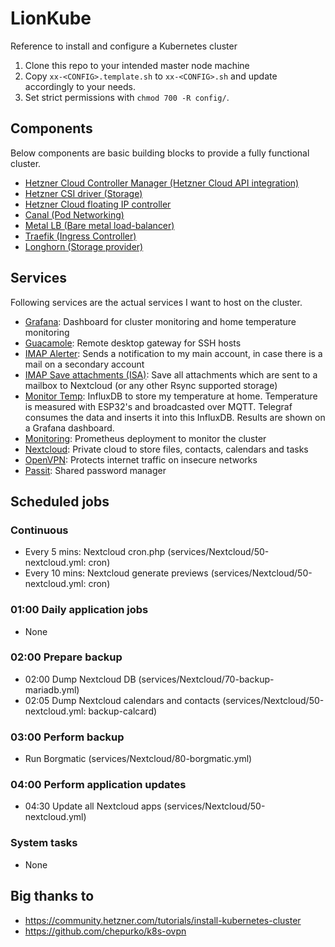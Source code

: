 # LionKube
Reference to install and configure a Kubernetes cluster

1. Clone this repo to your intended master node machine
2. Copy `xx-<CONFIG>.template.sh` to `xx-<CONFIG>.sh` and update accordingly to your needs.
3. Set strict permissions with `chmod 700 -R config/`.

## Components
Below components are basic building blocks to provide a fully functional cluster.

- [Hetzner Cloud Controller Manager (Hetzner Cloud API integration)](https://github.com/hetznercloud/hcloud-cloud-controller-manager)
- [Hetzner CSI driver (Storage)](https://github.com/hetznercloud/csi-driver)
- [Hetzner Cloud floating IP controller](https://github.com/cbeneke/hcloud-fip-controller/)
- [Canal (Pod Networking)](https://docs.projectcalico.org/v3.10/getting-started/kubernetes/installation/flannel)
- [Metal LB (Bare metal load-balancer)](https://github.com/danderson/metallb)
- [Traefik (Ingress Controller)](https://docs.traefik.io/)
- [Longhorn (Storage provider)](https://github.com/longhorn/longhorn)

## Services
Following services are the actual services I want to host on the cluster.

- [Grafana](https://grafana.com/): Dashboard for cluster monitoring and home temperature monitoring
- [Guacamole](https://guacamole.apache.org/): Remote desktop gateway for SSH hosts
- [IMAP Alerter](https://github.com/JenswBE/imap-alerter): Sends a notification to my main account, in case there is a mail
  on a secondary account
- [IMAP Save attachments (ISA)](https://github.com/JenswBE/docker-save-attachments): Save all attachments which are sent to a mailbox
  to Nextcloud (or any other Rsync supported storage)
- [Monitor Temp](https://github.com/JenswBE/flash): InfluxDB to store my temperature at home. Temperature is measured with ESP32's and broadcasted over MQTT. Telegraf consumes the data and inserts it into this InfluxDB. Results are shown on a Grafana dashboard.
- [Monitoring](https://hub.helm.sh/charts/stable/prometheus): Prometheus deployment to monitor the cluster
- [Nextcloud](https://nextcloud.com/): Private cloud to store files, contacts, calendars and tasks
- [OpenVPN](https://openvpn.net/): Protects internet traffic on insecure networks
- [Passit](https://passit.io/): Shared password manager

## Scheduled jobs

### Continuous
- Every 5 mins: Nextcloud cron.php (services/Nextcloud/50-nextcloud.yml: cron)
- Every 10 mins: Nextcloud generate previews (services/Nextcloud/50-nextcloud.yml: cron)

### 01:00 Daily application jobs
- None

### 02:00 Prepare backup
- 02:00 Dump Nextcloud DB (services/Nextcloud/70-backup-mariadb.yml)
- 02:05 Dump Nextcloud calendars and contacts (services/Nextcloud/50-nextcloud.yml: backup-calcard)

### 03:00 Perform backup
- Run Borgmatic (services/Nextcloud/80-borgmatic.yml)

### 04:00 Perform application updates
- 04:30 Update all Nextcloud apps (services/Nextcloud/50-nextcloud.yml)

### System tasks
- None

## Big thanks to
- https://community.hetzner.com/tutorials/install-kubernetes-cluster
- https://github.com/chepurko/k8s-ovpn

